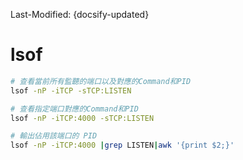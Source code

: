 Last-Modified: {docsify-updated}

# lsof

```sh
# 查看當前所有監聽的端口以及對應的Command和PID
lsof -nP -iTCP -sTCP:LISTEN

# 查看指定端口對應的Command和PID
lsof -nP -iTCP:4000 -sTCP:LISTEN

# 輸出佔用該端口的 PID
lsof -nP -iTCP:4000 |grep LISTEN|awk '{print $2;}'
```